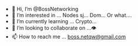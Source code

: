- 👋 Hi, I’m @BossNetworking
- 👀 I’m interested in ... Nodes sj... Dom... Or what....
- 🌱 I’m currently learning ... Crypto...
- 💞️ I’m looking to collaborate on ...👁️
- 📫 How to reach me ... boss.netqw@gmail.com

<!---
BossNetworking/BossNetworking is a ✨ special ✨ repository because its `README.md` (this file) appears on your GitHub profile.
You can click the Preview link to take a look at your changes.
--->
